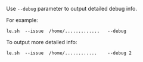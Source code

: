 Use `--debug` parameter to output detailed debug info.

For example:

```
le.sh  --issue  /home/.............   --debug
```


To output more detailed info:

```
le.sh  --issue  /home/............    --debug 2
```